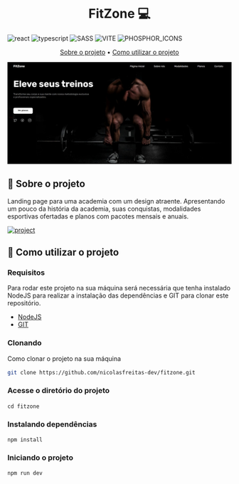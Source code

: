 [TYPESCRIPT__BADGE]: https://img.shields.io/badge/typescript-D4FAFF?style=for-the-badge&logo=typescript
[REACT__BADGE]: https://img.shields.io/badge/React-005CFE?style=for-the-badge&logo=react
[SASS__BADGE]: https://img.shields.io/badge/sass-F8F9FA?style=for-the-badge&logo=sass
[VITE__BADGE]: https://img.shields.io/badge/Vite-0F0F0F?style=for-the-badge&logo=vite
[PHOSPHOR_ICONS__BADGE]: https://img.shields.io/badge/PHOSPHOR_ICONS-C4E456?style=for-the-badge&logo=PHOSPHOR_ICONS
[PROJECT__BADGE]: https://img.shields.io/badge/VISITE_ESTE_PROJETO-0F0F0F?style=for-the-badge&logo=VISIT_PROJECT
[PROJECT__URL]: https://fitzone-page.vercel.app/


<h1 align="center" style="font-weight: bold;">FitZone 💻</h1>

![react][REACT__BADGE]
![typescript][TYPESCRIPT__BADGE]
![SASS][SASS__BADGE]
![VITE][VITE__BADGE]
![PHOSPHOR_ICONS][PHOSPHOR_ICONS__BADGE]

<p align="center">
 <a href="#about">Sobre o projeto</a> • 
 <a href="#started">Como utilizar o projeto</a>
</p>

<img src="./src/assets/fitzone.png" alt="Home page fitzone">

<h2 id="#about">📌 Sobre o projeto</h2>

<p>
    Landing page para uma academia com um design atraente. Apresentando um pouco da história da academia, suas conquistas, modalidades esportivas ofertadas e planos com pacotes mensais e anuais.
</p>

[![project][PROJECT__BADGE]][PROJECT__URL]

<h2 id="started">🚀 Como utilizar o projeto</h2>

<h3>Requisitos</h3>

Para rodar este projeto na sua máquina será necessária que tenha instalado NodeJS para realizar a instalação das dependências e GIT para clonar este repositório.

- [NodeJS](https://nodejs.org/pt)
- [GIT](https://git-scm.com/downloads)

<h3>Clonando</h3>

Como clonar o projeto na sua máquina

```bash
git clone https://github.com/nicolasfreitas-dev/fitzone.git
```

<h3>Acesse o diretório do projeto</h3>

```
cd fitzone
```

<h3>Instalando dependências</h3>

```
npm install
```

<h3>Iniciando o projeto</h3>

```
npm run dev
```
